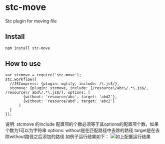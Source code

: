 # stc-move

Stc plugin for moving file

## Install

```sh
npm install stc-move
```

## How to use

```
var stcmove = require('stc-move');
stc.workflow({
  //JSCompress: {plugin: uglify, include: /\.js$/},
  stcmove: {plugin: stcmove, include: [/resource\/abc\/.*\.js$/, /resource\/ abd\/.*\.js$/], options: [
        {without: 'resource/abc', target: 'abd2'},
        {without: 'resource/abd', target: 'abc2'}
      ]
  }
});
```

说明: stcmove 的include 配置项的个数必须等于其options的配置项个数，如果个数为1可以为字符串
    options: without是在匹配路径中去除的路径
             target是在去除without路径之后添加的路径
    如例子运行结果如下：
    ![如上配置运行结果](http://i4.piimg.com/4851/362d786dae89bb7a.png)


